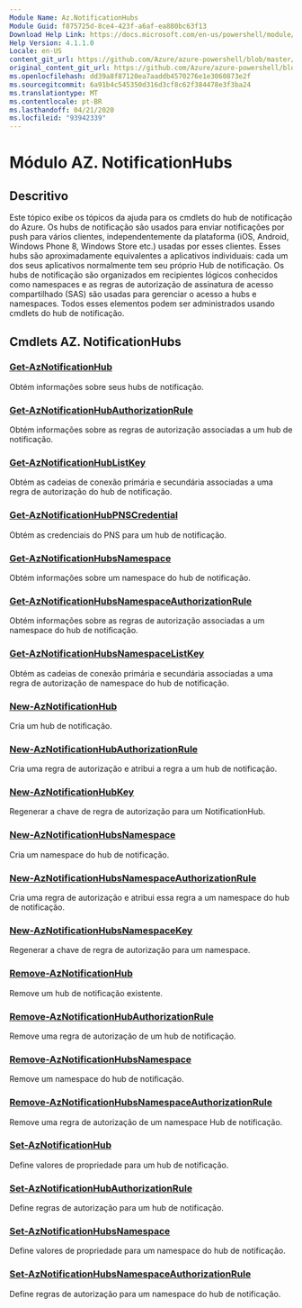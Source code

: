 ```yaml
---
Module Name: Az.NotificationHubs
Module Guid: f875725d-8ce4-423f-a6af-ea880bc63f13
Download Help Link: https://docs.microsoft.com/en-us/powershell/module/az.notificationhubs
Help Version: 4.1.1.0
Locale: en-US
content_git_url: https://github.com/Azure/azure-powershell/blob/master/src/NotificationHubs/NotificationHubs/help/Az.NotificationHubs.md
original_content_git_url: https://github.com/Azure/azure-powershell/blob/master/src/NotificationHubs/NotificationHubs/help/Az.NotificationHubs.md
ms.openlocfilehash: dd39a8f87120ea7aaddb4570276e1e3060873e2f
ms.sourcegitcommit: 6a91b4c545350d316d3cf8c62f384478e3f3ba24
ms.translationtype: MT
ms.contentlocale: pt-BR
ms.lasthandoff: 04/21/2020
ms.locfileid: "93942339"
---
```

# Módulo AZ. NotificationHubs
## Descritivo
Este tópico exibe os tópicos da ajuda para os cmdlets do hub de notificação do Azure. Os hubs de notificação são usados para enviar notificações por push para vários clientes, independentemente da plataforma (iOS, Android, Windows Phone 8, Windows Store etc.) usadas por esses clientes. Esses hubs são aproximadamente equivalentes a aplicativos individuais: cada um dos seus aplicativos normalmente tem seu próprio Hub de notificação. Os hubs de notificação são organizados em recipientes lógicos conhecidos como namespaces e as regras de autorização de assinatura de acesso compartilhado (SAS) são usadas para gerenciar o acesso a hubs e namespaces. Todos esses elementos podem ser administrados usando cmdlets do hub de notificação.

## Cmdlets AZ. NotificationHubs
### [Get-AzNotificationHub](Get-AzNotificationHub.md)
Obtém informações sobre seus hubs de notificação.

### [Get-AzNotificationHubAuthorizationRule](Get-AzNotificationHubAuthorizationRule.md)
Obtém informações sobre as regras de autorização associadas a um hub de notificação.

### [Get-AzNotificationHubListKey](Get-AzNotificationHubListKey.md)
Obtém as cadeias de conexão primária e secundária associadas a uma regra de autorização do hub de notificação.

### [Get-AzNotificationHubPNSCredential](Get-AzNotificationHubPNSCredential.md)
Obtém as credenciais do PNS para um hub de notificação.

### [Get-AzNotificationHubsNamespace](Get-AzNotificationHubsNamespace.md)
Obtém informações sobre um namespace do hub de notificação.

### [Get-AzNotificationHubsNamespaceAuthorizationRule](Get-AzNotificationHubsNamespaceAuthorizationRule.md)
Obtém informações sobre as regras de autorização associadas a um namespace do hub de notificação.

### [Get-AzNotificationHubsNamespaceListKey](Get-AzNotificationHubsNamespaceListKey.md)
Obtém as cadeias de conexão primária e secundária associadas a uma regra de autorização de namespace do hub de notificação.

### [New-AzNotificationHub](New-AzNotificationHub.md)
Cria um hub de notificação.

### [New-AzNotificationHubAuthorizationRule](New-AzNotificationHubAuthorizationRule.md)
Cria uma regra de autorização e atribui a regra a um hub de notificação.

### [New-AzNotificationHubKey](New-AzNotificationHubKey.md)
Regenerar a chave de regra de autorização para um NotificationHub.

### [New-AzNotificationHubsNamespace](New-AzNotificationHubsNamespace.md)
Cria um namespace do hub de notificação.

### [New-AzNotificationHubsNamespaceAuthorizationRule](New-AzNotificationHubsNamespaceAuthorizationRule.md)
Cria uma regra de autorização e atribui essa regra a um namespace do hub de notificação.

### [New-AzNotificationHubsNamespaceKey](New-AzNotificationHubsNamespaceKey.md)
Regenerar a chave de regra de autorização para um namespace.

### [Remove-AzNotificationHub](Remove-AzNotificationHub.md)
Remove um hub de notificação existente.

### [Remove-AzNotificationHubAuthorizationRule](Remove-AzNotificationHubAuthorizationRule.md)
Remove uma regra de autorização de um hub de notificação.

### [Remove-AzNotificationHubsNamespace](Remove-AzNotificationHubsNamespace.md)
Remove um namespace do hub de notificação.

### [Remove-AzNotificationHubsNamespaceAuthorizationRule](Remove-AzNotificationHubsNamespaceAuthorizationRule.md)
Remove uma regra de autorização de um namespace Hub de notificação.

### [Set-AzNotificationHub](Set-AzNotificationHub.md)
Define valores de propriedade para um hub de notificação.

### [Set-AzNotificationHubAuthorizationRule](Set-AzNotificationHubAuthorizationRule.md)
Define regras de autorização para um hub de notificação.

### [Set-AzNotificationHubsNamespace](Set-AzNotificationHubsNamespace.md)
Define valores de propriedade para um namespace do hub de notificação.

### [Set-AzNotificationHubsNamespaceAuthorizationRule](Set-AzNotificationHubsNamespaceAuthorizationRule.md)
Define regras de autorização para um namespace do hub de notificação.

